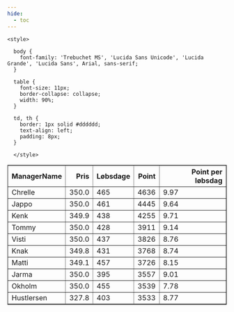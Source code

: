 ```yaml
---
hide:
  - toc
---
```


<!doctype html>
<html lang="en">
  <head>
    <meta charset="UTF-8" />
    <meta name="viewport" content="width=device-width, initial-scale=1.0" />
    <title> C Y K E L V E N N E R </title>

    <style>

      body {
        font-family: 'Trebuchet MS', 'Lucida Sans Unicode', 'Lucida Grande', 'Lucida Sans', Arial, sans-serif;
      }

      table {
        font-size: 11px;
        border-collapse: collapse;
        width: 90%;
      }
      
      td, th {
        border: 1px solid #dddddd;
        text-align: left;
        padding: 8px;
      }
      
      </style>
  </head>
  <body>
  <table border="1" class="dataframe" id="filterabletable">
  <thead>
    <tr style="text-align: right;">
      <th>ManagerName</th>
      <th>Pris</th>
      <th>Løbsdage</th>
      <th>Point</th>
      <th>Point per løbsdag</th>
    </tr>
  </thead>
  <tbody>
    <tr>
      <td>Chrelle</td>
      <td>350.0</td>
      <td>465</td>
      <td>4636</td>
      <td>9.97</td>
    </tr>
    <tr>
      <td>Jappo</td>
      <td>350.0</td>
      <td>461</td>
      <td>4445</td>
      <td>9.64</td>
    </tr>
    <tr>
      <td>Kenk</td>
      <td>349.9</td>
      <td>438</td>
      <td>4255</td>
      <td>9.71</td>
    </tr>
    <tr>
      <td>Tommy</td>
      <td>350.0</td>
      <td>428</td>
      <td>3911</td>
      <td>9.14</td>
    </tr>
    <tr>
      <td>Visti</td>
      <td>350.0</td>
      <td>437</td>
      <td>3826</td>
      <td>8.76</td>
    </tr>
    <tr>
      <td>Knak</td>
      <td>349.8</td>
      <td>431</td>
      <td>3768</td>
      <td>8.74</td>
    </tr>
    <tr>
      <td>Matti</td>
      <td>349.1</td>
      <td>457</td>
      <td>3726</td>
      <td>8.15</td>
    </tr>
    <tr>
      <td>Jarma</td>
      <td>350.0</td>
      <td>395</td>
      <td>3557</td>
      <td>9.01</td>
    </tr>
    <tr>
      <td>Okholm</td>
      <td>350.0</td>
      <td>455</td>
      <td>3539</td>
      <td>7.78</td>
    </tr>
    <tr>
      <td>Hustlersen</td>
      <td>327.8</td>
      <td>403</td>
      <td>3533</td>
      <td>8.77</td>
    </tr>
  </tbody>
</table>
<script src="../js/tablefilter/tablefilter.js"></script>

  <script data-config>
    var tfConfig = {
      base_path: '../js/tablefilter/',
      alternate_rows: true,
      btn_reset: {
          text: 'Nulstil'
      },
      auto_filter: {
        delay: 1100 //milliseconds
      },
 
      loader: true,
      no_results_message: true,  

      // columns data types
      col_types: [
          'string',
          { type: 'formatted-number', decimal: '.', thousands: ',' },
          'number',
          'number',
          { type: 'formatted-number', decimal: '.', thousands: ',' },
      ],

      // Sort extension: in this example the column data types are provided by the
      // 'col_types' property. The sort extension also has a 'types' property
      // defining the columns data type for column sorting. If the 'types'
      // property is not defined, the sorting extension will fallback to
      // the 'col_types' definitions.
      extensions: [{ name: 'sort' }]
  };

  var tf = new TableFilter('filterabletable', tfConfig);
  tf.init();
</script>
    
  </body>
</html>